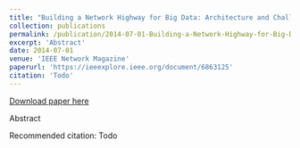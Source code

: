 ```yaml
---
title: "Building a Network Highway for Big Data: Architecture and Challenges"
collection: publications
permalink: /publication/2014-07-01-Building-a-Network-Highway-for-Big-Data
excerpt: 'Abstract'
date: 2014-07-01
venue: 'IEEE Network Magazine'
paperurl: 'https://ieeexplore.ieee.org/document/6863125'
citation: 'Todo'
---
```


<a href='https://ieeexplore.ieee.org/document/6863125'>Download paper here</a>

Abstract

Recommended citation: Todo